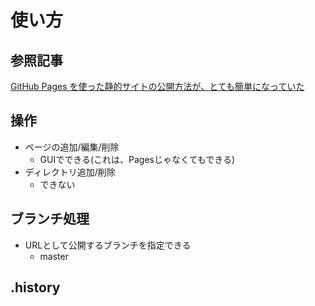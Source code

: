 # 使い方

## 参照記事

[GitHub Pages を使った静的サイトの公開方法が、とても簡単になっていた](https://www.tam-tam.co.jp/tipsnote/html_css/post11245.html)

## 操作

- ページの追加/編集/削除
  - GUIでできる(これは、Pagesじゃなくてもできる)
- ディレクトリ追加/削除
  - できない

## ブランチ処理

- URLとして公開するブランチを指定できる
  - master

## .history

